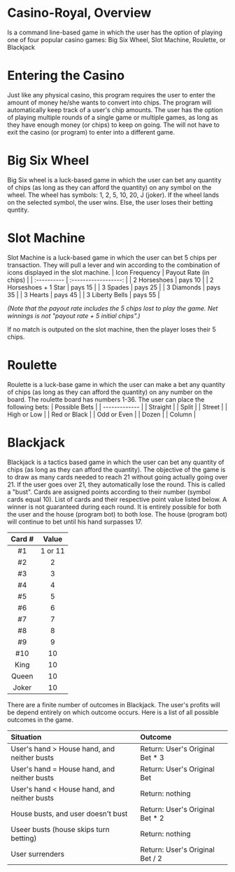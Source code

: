 # Casino-Royal, Overview
Is a command line-based game in which the user has the option of playing one of four popular casino games: Big Six Wheel, Slot Machine, Roulette, or Blackjack

# Entering the Casino
Just like any physical casino, this program requires the user to enter the amount of money he/she wants to convert into chips. The program will automatically keep track of a user's chip amounts. The user has the option of playing multiple rounds of a single game or multiple games, as long as they have enough money (or chips) to keep on going. The will not have to exit the casino (or program) to enter into a different game. 

# Big Six Wheel
Big Six wheel is a luck-based game in which the user can bet any quantity of chips (as long as they can afford the quantity) on any symbol on the wheel. The wheel has symbols: 1, 2, 5, 10, 20, J (joker). If the wheel lands on the selected symbol, the user wins. Else, the user loses their betting quntity.  

# Slot Machine
Slot Machine is a luck-based game in which the user can bet 5 chips per transaction. They will pull a lever and win according to the combination of icons displayed in the slot machine.
| Icon Frequency        | Payout Rate (in chips) |
|  :----------          |  :------------------:  |
| 2 Horseshoes          |         pays 10        |
| 2 Horseshoes + 1 Star |         pays 15        |
| 3 Spades              |         pays 25        |
| 3 Diamonds            |         pays 35        |
| 3 Hearts              |         pays 45        |
| 3 Liberty Bells       |         pays 55        |

*(Note that the payout rate includes the 5 chips lost to play the game. Net winnings is not "payout rate + 5 initial chips".)*

If no match is outputed on the slot machine, then the player loses their 5 chips. 

# Roulette
Roulette is a luck-base game in which the user can make a bet any quantity of chips (as long as they can afford the quantity) on any number on the board. The roulette board has numbers 1-36. The user can place the following bets:
| Possible Bets |
| ------------- |
| Straight |
| Split |
| Street |
| High or Low |
| Red or Black |
| Odd or Even |
| Dozen |
| Column |


# Blackjack
Blackjack is a tactics based game in which the user can bet any quantity of chips (as long as they can afford the quantity). The objective of the game is to 
draw as many cards needed to reach 21 without going actually going over 21. If the user goes over 21, they automatically lose the round. This is called a 
"bust". Cards are assigned points according to their number (symbol cards equal 10). List of cards and their respective point value listed below. A winner 
is not guaranteed during each round. It is entirely possible for both the user and the house (program bot) to both lose. The house (program bot) will continue 
to bet until his hand surpasses 17. 

| Card # | Value |
| :---:  | :---: |
| #1     |1 or 11|
| #2     |   2   |
| #3     |   3   |
| #4     |   4   |
| #5     |   5   |
| #6     |   6   |
| #7     |   7   |
| #8     |   8   |
| #9     |   9   |
| #10    |   10   |
| King   |   10   |
| Queen   |   10   |
| Joker   |   10   |

There are a finite number of outcomes in Blackjack. The user's profits will be depend entirely on which outcome occurs. Here is a list of all possible 
outcomes in the game.

| Situation | Outcome |
| :-------  | :-----  |
| User's hand > House hand, and neither busts| Return: User's Original Bet * 3 |
| User's hand = House hand, and neither busts| Return: User's Original Bet     |
| User's hand < House hand, and neither busts| Return: nothing                 |
| House busts, and user doesn't bust         | Return: User's Original Bet * 2 |
| Useer busts (house skips turn betting)     | Return: nothing                 |
| User surrenders                            | Return: User's Original Bet / 2 |



